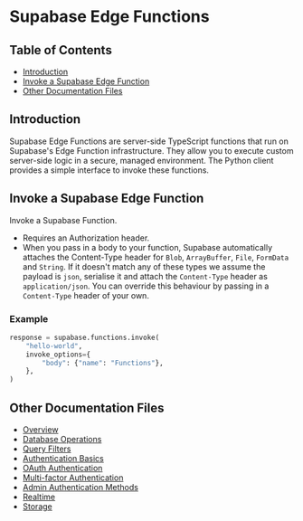 # Supabase Edge Functions

## Table of Contents
- [Introduction](#introduction)
- [Invoke a Supabase Edge Function](#invoke-a-supabase-edge-function)
- [Other Documentation Files](#other-documentation-files)

## Introduction

Supabase Edge Functions are server-side TypeScript functions that run on Supabase's Edge Function infrastructure. They allow you to execute custom server-side logic in a secure, managed environment. The Python client provides a simple interface to invoke these functions.

## Invoke a Supabase Edge Function

Invoke a Supabase Function.

- Requires an Authorization header.
- When you pass in a body to your function, Supabase automatically attaches the Content-Type header for `Blob`, `ArrayBuffer`, `File`, `FormData` and `String`. If it doesn't match any of these types we assume the payload is `json`, serialise it and attach the `Content-Type` header as `application/json`. You can override this behaviour by passing in a `Content-Type` header of your own.

### Example

```python
response = supabase.functions.invoke(
    "hello-world", 
    invoke_options={
        "body": {"name": "Functions"},
    },
)
```

## Other Documentation Files

- [Overview](./supabase_overview.md)
- [Database Operations](./supabase_database.md)
- [Query Filters](./supabase_filters.md)
- [Authentication Basics](./supabase_auth_basics.md)
- [OAuth Authentication](./supabase_auth_oauth.md)
- [Multi-factor Authentication](./supabase_auth_mfa.md)
- [Admin Authentication Methods](./supabase_auth_admin.md)
- [Realtime](./supabase_realtime.md)
- [Storage](./supabase_storage.md)
